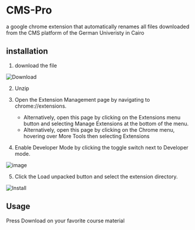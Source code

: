 # CMS-Pro
a google chrome extension that automatically renames all files downloaded from the CMS platform of the German Univeristy in Cairo

## installation
1. download the file 

 ![Download](https://github.com/MohamedGallab/CMS-Pro/assets/74183135/05581d77-593f-4dbe-81db-27631a332184)
   
2. Unzip
3. Open the Extension Management page by navigating to chrome://extensions. 
   - Alternatively, open this page by clicking on the Extensions menu button and selecting Manage Extensions at the bottom of the menu. 
   - Alternatively, open this page by clicking on the Chrome menu, hovering over More Tools then selecting Extensions

4. Enable Developer Mode by clicking the toggle switch next to Developer mode.

 ![image](https://github.com/MohamedGallab/CMS-Pro/assets/74183135/5379001b-2baf-49cd-aff7-bdb3f27690ad)


5. Click the Load unpacked button and select the extension directory.
 
![Install](https://i.ibb.co/64fW0vj/CMS-pro-install.png)

## Usage
Press Download on your favorite course material
